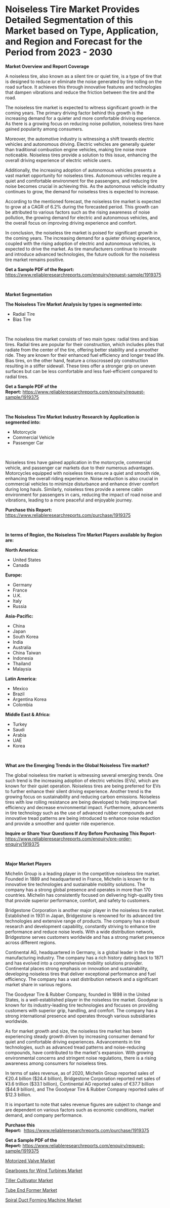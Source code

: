 <p><h1>Noiseless Tire Market Provides Detailed Segmentation of this Market based on Type, Application, and Region and Forecast for the Period from 2023 - 2030</h1></p><p><strong>Market Overview and Report Coverage</strong></p>
<p><p>A noiseless tire, also known as a silent tire or quiet tire, is a type of tire that is designed to reduce or eliminate the noise generated by tire rolling on the road surface. It achieves this through innovative features and technologies that dampen vibrations and reduce the friction between the tire and the road.</p><p>The noiseless tire market is expected to witness significant growth in the coming years. The primary driving factor behind this growth is the increasing demand for a quieter and more comfortable driving experience. As there is a growing focus on reducing noise pollution, noiseless tires have gained popularity among consumers.</p><p>Moreover, the automotive industry is witnessing a shift towards electric vehicles and autonomous driving. Electric vehicles are generally quieter than traditional combustion engine vehicles, making tire noise more noticeable. Noiseless tires provide a solution to this issue, enhancing the overall driving experience of electric vehicle users.</p><p>Additionally, the increasing adoption of autonomous vehicles presents a vast market opportunity for noiseless tires. Autonomous vehicles require a quiet and comfortable environment for the passengers, and reducing tire noise becomes crucial in achieving this. As the autonomous vehicle industry continues to grow, the demand for noiseless tires is expected to increase.</p><p>According to the mentioned forecast, the noiseless tire market is expected to grow at a CAGR of 6.2% during the forecasted period. This growth can be attributed to various factors such as the rising awareness of noise pollution, the growing demand for electric and autonomous vehicles, and the overall focus on improving driving experience and comfort.</p><p>In conclusion, the noiseless tire market is poised for significant growth in the coming years. The increasing demand for a quieter driving experience, coupled with the rising adoption of electric and autonomous vehicles, is expected to drive the market. As tire manufacturers continue to innovate and introduce advanced technologies, the future outlook for the noiseless tire market remains positive.</p></p>
<p><strong>Get a Sample PDF of the Report:</strong> <a href="https://www.reliableresearchreports.com/enquiry/request-sample/1919375">https://www.reliableresearchreports.com/enquiry/request-sample/1919375</a></p>
<p>&nbsp;</p>
<p><strong>Market Segmentation</strong></p>
<p><strong>The Noiseless Tire Market Analysis by types is segmented into:</strong></p>
<p><ul><li>Radial Tire</li><li>Bias Tire</li></ul></p>
<p>&nbsp;</p>
<p><p>The noiseless tire market consists of two main types: radial tires and bias tires. Radial tires are popular for their construction, which includes plies that radiate from the center of the tire, offering better stability and a smoother ride. They are known for their enhanced fuel efficiency and longer tread life. Bias tires, on the other hand, feature a crisscrossed ply construction resulting in a stiffer sidewall. These tires offer a stronger grip on uneven surfaces but can be less comfortable and less fuel-efficient compared to radial tires.</p></p>
<p><strong>Get a Sample PDF of the Report:</strong>&nbsp;<a href="https://www.reliableresearchreports.com/enquiry/request-sample/1919375">https://www.reliableresearchreports.com/enquiry/request-sample/1919375</a></p>
<p>&nbsp;</p>
<p><strong>The Noiseless Tire Market Industry Research by Application is segmented into:</strong></p>
<p><ul><li>Motorcycle</li><li>Commercial Vehicle</li><li>Passenger Car</li></ul></p>
<p>&nbsp;</p>
<p><p>Noiseless tires have gained application in the motorcycle, commercial vehicle, and passenger car markets due to their numerous advantages. Motorcycles equipped with noiseless tires ensure a quiet and smooth ride, enhancing the overall riding experience. Noise reduction is also crucial in commercial vehicles to minimize disturbance and enhance driver comfort during long hauls. Similarly, noiseless tires provide a serene cabin environment for passengers in cars, reducing the impact of road noise and vibrations, leading to a more peaceful and enjoyable journey.</p></p>
<p><strong>Purchase this Report:</strong>&nbsp; <a href="https://www.reliableresearchreports.com/purchase/1919375">https://www.reliableresearchreports.com/purchase/1919375</a></p>
<p>&nbsp;</p>
<p><strong>In terms of Region, the Noiseless Tire Market Players available by Region are:</strong></p>
<p>
    <p> <strong> North America: </strong>
        <ul>
            <li>United States</li>
            <li>Canada</li>
        </ul>
        </p> 
    <p> <strong> Europe: </strong>
        <ul>
            <li>Germany</li>
            <li>France</li>
            <li>U.K.</li>
            <li>Italy</li>
            <li>Russia</li>
        </ul>
        </p> 
    <p> <strong> Asia-Pacific: </strong>
        <ul>
            <li>China</li>
            <li>Japan</li>
            <li>South Korea</li>
            <li>India</li>
            <li>Australia</li>
            <li>China Taiwan</li>
            <li>Indonesia</li>
            <li>Thailand</li>
            <li>Malaysia</li>
        </ul>
        </p> 
    <p> <strong> Latin America: </strong>
        <ul>
            <li>Mexico</li>
            <li>Brazil</li>
            <li>Argentina Korea</li>
            <li>Colombia</li>
        </ul>
        </p> 
    <p> <strong> Middle East & Africa: </strong>
        <ul>
            <li>Turkey</li>
            <li>Saudi</li>
            <li>Arabia</li>
            <li>UAE</li>
            <li>Korea</li>
        </ul>
    </p>
    </p>
<p>&nbsp;</p>
<p><strong>What are the Emerging Trends in the Global Noiseless Tire market?</strong></p>
<p><p>The global noiseless tire market is witnessing several emerging trends. One such trend is the increasing adoption of electric vehicles (EVs), which are known for their quiet operation. Noiseless tires are being preferred for EVs to further enhance their silent driving experience. Another trend is the growing focus on sustainability and reducing carbon emissions. Noiseless tires with low rolling resistance are being developed to help improve fuel efficiency and decrease environmental impact. Furthermore, advancements in tire technology such as the use of advanced rubber compounds and innovative tread patterns are being introduced to enhance noise reduction and provide a smoother and quieter ride experience.</p></p>
<p><strong>Inquire or Share Your Questions If Any Before Purchasing This Report</strong>- <a href="https://www.reliableresearchreports.com/enquiry/pre-order-enquiry/1919375">https://www.reliableresearchreports.com/enquiry/pre-order-enquiry/1919375</a></p>
<p>&nbsp;</p>
<p><strong>Major Market Players</strong></p>
<p><p>Michelin Group is a leading player in the competitive noiseless tire market. Founded in 1889 and headquartered in France, Michelin is known for its innovative tire technologies and sustainable mobility solutions. The company has a strong global presence and operates in more than 170 countries. Michelin has consistently focused on delivering high-quality tires that provide superior performance, comfort, and safety to customers.</p><p>Bridgestone Corporation is another major player in the noiseless tire market. Established in 1931 in Japan, Bridgestone is renowned for its advanced tire technologies and extensive range of products. The company has a robust research and development capability, constantly striving to enhance tire performance and reduce noise levels. With a wide distribution network, Bridgestone serves customers worldwide and has a strong market presence across different regions.</p><p>Continental AG, headquartered in Germany, is a global leader in the tire manufacturing industry. The company has a rich history dating back to 1871 and has evolved into a comprehensive mobility solutions provider. Continental places strong emphasis on innovation and sustainability, developing noiseless tires that deliver exceptional performance and fuel efficiency. The company has a vast distribution network and a significant market share in various regions.</p><p>The Goodyear Tire & Rubber Company, founded in 1898 in the United States, is a well-established player in the noiseless tire market. Goodyear is known for its industry-leading tire technologies and focuses on providing customers with superior grip, handling, and comfort. The company has a strong international presence and operates through various subsidiaries worldwide.</p><p>As for market growth and size, the noiseless tire market has been experiencing steady growth driven by increasing consumer demand for quiet and comfortable driving experiences. Advancements in tire technologies, such as advanced tread patterns and noise-reducing compounds, have contributed to the market's expansion. With growing environmental concerns and stringent noise regulations, there is a rising awareness among consumers for noiseless tires.</p><p>In terms of sales revenue, as of 2020, Michelin Group reported sales of €20.4 billion ($24.4 billion), Bridgestone Corporation reported net sales of ¥3.6 trillion ($33.1 billion), Continental AG reported sales of €37.7 billion ($44.9 billion), and The Goodyear Tire & Rubber Company reported sales of $12.3 billion.</p><p>It is important to note that sales revenue figures are subject to change and are dependent on various factors such as economic conditions, market demand, and company performance.</p></p>
<p><strong>Purchase this Report:</strong>&nbsp;&nbsp;<a href="https://www.reliableresearchreports.com/purchase/1919375">https://www.reliableresearchreports.com/purchase/1919375</a></p>
<p></p>
<p><strong>Get a Sample PDF of the Report:</strong>&nbsp;<a href="https://www.reliableresearchreports.com/enquiry/request-sample/1919375">https://www.reliableresearchreports.com/enquiry/request-sample/1919375</a></p>
<p><p><a href="https://medium.com/@lindabrewer15/motorized-valve-market-outlook-industry-overview-and-forecast-2023-to-2030-ee3fe2aeba22">Motorized Valve Market</a></p><p><a href="https://medium.com/@margaretlee84/gearboxes-for-wind-turbines-market-insights-into-market-cagr-market-trends-and-growth-strategies-3507b0ab6515">Gearboxes for Wind Turbines Market</a></p><p><a href="https://www.linkedin.com/pulse/tiller-cultivator-market-size-growth-forecast-qv3ie/">Tiller Cultivator Market</a></p><p><a href="https://www.linkedin.com/pulse/tube-end-former-market-size-2023-2030-global-industrial-udlpe/">Tube End Former Market</a></p><p><a href="https://www.linkedin.com/pulse/spiral-duct-forming-machine-market-share-amp-new-trends-analysis-n7one/">Spiral Duct Forming Machine Market</a></p></p>